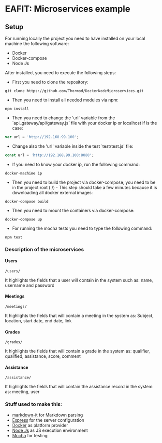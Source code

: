 # EAFIT: Microservices example

## Setup
For running locally the project you need to have installed on your local machine the following software:
 * Docker
 * Docker-compose
 * Node Js
 
 After installed, you need to execute the following steps:
 * First you need to clone the repository: 
 ```
git clone https://github.com/Thormod/DockerNodeMicroservices.git
```
 *  Then you need to install all needed modules via npm:
 ```
 npm install
 ```
 * Then you need to change the 'url' variable from the ´api_gateway/api/gateway.js´ file with your docker ip or localhost if is the case:
 ``` javascript
 var url = 'http://192.168.99.100';
 ```
 * Change also the 'url' variable inside the test ´test/test.js´ file:
 ``` javascript
 const url = 'http://192.168.99.100:8080';
  ```
 * If you need to know your docker ip, run the following command:
 ```
 docker-machine ip
  ```
 * Then you need to build the project via docker-compose, you need to be in the project root (./) - This step should take a few minutes because it is downloading all docker external images:
 ```
 docker-compose build
 ```
 * Then  you need to mount the containers via docker-compose:
 ```
 docker-compose up
 ```
 * For running the mocha tests you need to type the following command:
 ```
npm test
 ``` 
 ### Description of the microservices
 
  #### Users
  ```
/users/
 ```
It highlights the fields that a user will contain in the system such as: name, username and password

 #### Meetings
  ```
/meetings/
 ```
It highlights the fields that will contain a meeting in the system as: Subject, location, start date, end date, link

  #### Grades
  ```
/grades/
 ```
It highlights the fields that will contain a grade in the system as: qualifier, qualified, assistance, score, comment

  #### Assistance
  ```
/assistance/
 ```
It highlights the fields that will contain the assistance record in the system as: meeting, user

### Stuff used to make this:

 * [markdown-it](https://github.com/markdown-it/markdown-it) for Markdown parsing
 * [Express](https://www.npmjs.com/package/express/) for the server configuration
 * [Docker](https://www.docker.com/) as platform provider
 * [Node Js](https://nodejs.org/es/) as JS execution environment
 * [Mocha](https://www.npmjs.com/package/mocha) for testing
